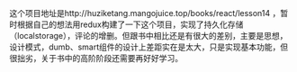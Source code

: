 这个项目地址是http://huziketang.mangojuice.top/books/react/lesson14 ，暂时根据自己的想法用redux构建了一下这个项目，实现了持久化存储（localstorage），评论的增删。但跟书中相比还是有很大的差别，主要是思想，设计模式，dumb、smart组件的设计上差距实在是太大，只是实现基本功能，但很拙劣，关于书中的高阶阶段还需要再好好学习。
